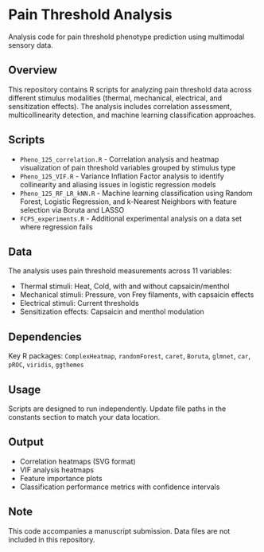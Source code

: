 # Pain Threshold Analysis

Analysis code for pain threshold phenotype prediction using multimodal sensory data.

## Overview

This repository contains R scripts for analyzing pain threshold data across different stimulus modalities (thermal, mechanical, electrical, and sensitization effects). The analysis includes correlation assessment, multicollinearity detection, and machine learning classification approaches.

## Scripts

- `Pheno_125_correlation.R` - Correlation analysis and heatmap visualization of pain threshold variables grouped by stimulus type
- `Pheno_125_VIF.R` - Variance Inflation Factor analysis to identify collinearity and aliasing issues in logistic regression models
- `Pheno_125_RF_LR_kNN.R` - Machine learning classification using Random Forest, Logistic Regression, and k-Nearest Neighbors with feature selection via Boruta and LASSO
- `FCPS_experiments.R` - Additional experimental analysis on a data set where regression fails

## Data

The analysis uses pain threshold measurements across 11 variables:
- Thermal stimuli: Heat, Cold, with and without capsaicin/menthol
- Mechanical stimuli: Pressure, von Frey filaments, with capsaicin effects
- Electrical stimuli: Current thresholds
- Sensitization effects: Capsaicin and menthol modulation

## Dependencies

Key R packages: `ComplexHeatmap`, `randomForest`, `caret`, `Boruta`, `glmnet`, `car`, `pROC`, `viridis`, `ggthemes`

## Usage

Scripts are designed to run independently. Update file paths in the constants section to match your data location.

## Output

- Correlation heatmaps (SVG format)
- VIF analysis heatmaps
- Feature importance plots
- Classification performance metrics with confidence intervals

## Note

This code accompanies a manuscript submission. Data files are not included in this repository.
